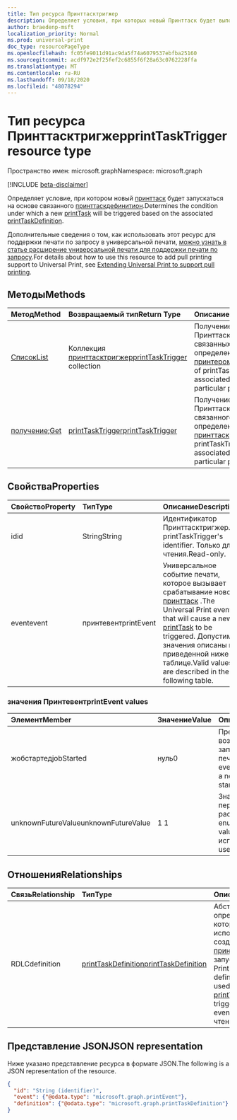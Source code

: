```yaml
---
title: Тип ресурса Принттасктригжер
description: Определяет условия, при которых новый Принттаск будет выполняться на основе связанного Принттаскдефинитион.
author: braedenp-msft
localization_priority: Normal
ms.prod: universal-print
doc_type: resourcePageType
ms.openlocfilehash: fc05fe9011d91ac9da5f74a6079537ebfba25160
ms.sourcegitcommit: acdf972e2f25fef2c6855f6f28a63c0762228ffa
ms.translationtype: MT
ms.contentlocale: ru-RU
ms.lasthandoff: 09/18/2020
ms.locfileid: "48078294"
---
```

# <a name="printtasktrigger-resource-type"></a><span data-ttu-id="bc1ee-103">Тип ресурса Принттасктригжер</span><span class="sxs-lookup"><span data-stu-id="bc1ee-103">printTaskTrigger resource type</span></span>

<span data-ttu-id="bc1ee-104">Пространство имен: microsoft.graph</span><span class="sxs-lookup"><span data-stu-id="bc1ee-104">Namespace: microsoft.graph</span></span>

[!INCLUDE [beta-disclaimer](../../includes/beta-disclaimer.md)]

<span data-ttu-id="bc1ee-105">Определяет условие, при котором новый [принттаск](printtask.md) будет запускаться на основе связанного [принттаскдефинитион](printtaskdefinition.md).</span><span class="sxs-lookup"><span data-stu-id="bc1ee-105">Determines the condition under which a new [printTask](printtask.md) will be triggered based on the associated [printTaskDefinition](printtaskdefinition.md).</span></span>

<span data-ttu-id="bc1ee-106">Дополнительные сведения о том, как использовать этот ресурс для поддержки печати по запросу в универсальной печати, [можно узнать в статье расширение универсальной печати для поддержки печати по запросу](/graph/universal-print-concept-overview#extending-universal-print-to-support-pull-printing).</span><span class="sxs-lookup"><span data-stu-id="bc1ee-106">For details about how to use this resource to add pull printing support to Universal Print, see [Extending Universal Print to support pull printing](/graph/universal-print-concept-overview#extending-universal-print-to-support-pull-printing).</span></span>

## <a name="methods"></a><span data-ttu-id="bc1ee-107">Методы</span><span class="sxs-lookup"><span data-stu-id="bc1ee-107">Methods</span></span>

| <span data-ttu-id="bc1ee-108">Метод</span><span class="sxs-lookup"><span data-stu-id="bc1ee-108">Method</span></span>       | <span data-ttu-id="bc1ee-109">Возвращаемый тип</span><span class="sxs-lookup"><span data-stu-id="bc1ee-109">Return Type</span></span> | <span data-ttu-id="bc1ee-110">Описание</span><span class="sxs-lookup"><span data-stu-id="bc1ee-110">Description</span></span> |
|:-------------|:------------|:------------|
| [<span data-ttu-id="bc1ee-111">Список</span><span class="sxs-lookup"><span data-stu-id="bc1ee-111">List</span></span>](../api/printer-list-tasktriggers.md) | <span data-ttu-id="bc1ee-112">Коллекция [принттасктригжер](printtasktrigger.md)</span><span class="sxs-lookup"><span data-stu-id="bc1ee-112">[printTaskTrigger](printtasktrigger.md) collection</span></span> | <span data-ttu-id="bc1ee-113">Получение списка Принттасктригжерс, связанных с определенным [принтером](printer.md).</span><span class="sxs-lookup"><span data-stu-id="bc1ee-113">Get a list of printTaskTriggers associated with a particular [printer](printer.md).</span></span> |
| <span data-ttu-id="bc1ee-114">[получение](../api/printtasktrigger-get.md);</span><span class="sxs-lookup"><span data-stu-id="bc1ee-114">[Get](../api/printtasktrigger-get.md)</span></span> | [<span data-ttu-id="bc1ee-115">printTaskTrigger</span><span class="sxs-lookup"><span data-stu-id="bc1ee-115">printTaskTrigger</span></span>](printtasktrigger.md) | <span data-ttu-id="bc1ee-116">Получение Принттасктригжер, связанного с определенным [принттаск](printtask.md).</span><span class="sxs-lookup"><span data-stu-id="bc1ee-116">Get the printTaskTrigger associated with a particular [printTask](printtask.md).</span></span> |


## <a name="properties"></a><span data-ttu-id="bc1ee-117">Свойства</span><span class="sxs-lookup"><span data-stu-id="bc1ee-117">Properties</span></span>
| <span data-ttu-id="bc1ee-118">Свойство</span><span class="sxs-lookup"><span data-stu-id="bc1ee-118">Property</span></span>     | <span data-ttu-id="bc1ee-119">Тип</span><span class="sxs-lookup"><span data-stu-id="bc1ee-119">Type</span></span>        | <span data-ttu-id="bc1ee-120">Описание</span><span class="sxs-lookup"><span data-stu-id="bc1ee-120">Description</span></span> |
|:-------------|:------------|:------------|
|<span data-ttu-id="bc1ee-121">id</span><span class="sxs-lookup"><span data-stu-id="bc1ee-121">id</span></span>|<span data-ttu-id="bc1ee-122">String</span><span class="sxs-lookup"><span data-stu-id="bc1ee-122">String</span></span>|<span data-ttu-id="bc1ee-123">Идентификатор Принттасктригжер.</span><span class="sxs-lookup"><span data-stu-id="bc1ee-123">The printTaskTrigger's identifier.</span></span> <span data-ttu-id="bc1ee-124">Только для чтения.</span><span class="sxs-lookup"><span data-stu-id="bc1ee-124">Read-only.</span></span>|
|<span data-ttu-id="bc1ee-125">event</span><span class="sxs-lookup"><span data-stu-id="bc1ee-125">event</span></span>|<span data-ttu-id="bc1ee-126">принтевент</span><span class="sxs-lookup"><span data-stu-id="bc1ee-126">printEvent</span></span>|<span data-ttu-id="bc1ee-127">Универсальное событие печати, которое вызывает срабатывание нового [принттаск](printtask.md) .</span><span class="sxs-lookup"><span data-stu-id="bc1ee-127">The Universal Print event that will cause a new [printTask](printtask.md) to be triggered.</span></span> <span data-ttu-id="bc1ee-128">Допустимые значения описаны в приведенной ниже таблице.</span><span class="sxs-lookup"><span data-stu-id="bc1ee-128">Valid values are described in the following table.</span></span>|

### <a name="printevent-values"></a><span data-ttu-id="bc1ee-129">значения Принтевент</span><span class="sxs-lookup"><span data-stu-id="bc1ee-129">printEvent values</span></span>

|<span data-ttu-id="bc1ee-130">Элемент</span><span class="sxs-lookup"><span data-stu-id="bc1ee-130">Member</span></span>|<span data-ttu-id="bc1ee-131">Значение</span><span class="sxs-lookup"><span data-stu-id="bc1ee-131">Value</span></span>|<span data-ttu-id="bc1ee-132">Описание</span><span class="sxs-lookup"><span data-stu-id="bc1ee-132">Description</span></span>|
|:---|:---|:---|
|<span data-ttu-id="bc1ee-133">жобстартед</span><span class="sxs-lookup"><span data-stu-id="bc1ee-133">jobStarted</span></span>|<span data-ttu-id="bc1ee-134">нуль</span><span class="sxs-lookup"><span data-stu-id="bc1ee-134">0</span></span>|<span data-ttu-id="bc1ee-135">Представляет событие, возникающее при запуске нового задания печати.</span><span class="sxs-lookup"><span data-stu-id="bc1ee-135">Represents an event that occurs when a new print job is started.</span></span>|
|<span data-ttu-id="bc1ee-136">unknownFutureValue</span><span class="sxs-lookup"><span data-stu-id="bc1ee-136">unknownFutureValue</span></span>|<span data-ttu-id="bc1ee-137">1 </span><span class="sxs-lookup"><span data-stu-id="bc1ee-137">1</span></span>|<span data-ttu-id="bc1ee-138">Значение Sentinel для перечисления расширяемые.</span><span class="sxs-lookup"><span data-stu-id="bc1ee-138">Evolvable enumeration sentinel value.</span></span> <span data-ttu-id="bc1ee-139">Не следует использовать.</span><span class="sxs-lookup"><span data-stu-id="bc1ee-139">Do not use.</span></span>|

## <a name="relationships"></a><span data-ttu-id="bc1ee-140">Отношения</span><span class="sxs-lookup"><span data-stu-id="bc1ee-140">Relationships</span></span>
| <span data-ttu-id="bc1ee-141">Связь</span><span class="sxs-lookup"><span data-stu-id="bc1ee-141">Relationship</span></span> | <span data-ttu-id="bc1ee-142">Тип</span><span class="sxs-lookup"><span data-stu-id="bc1ee-142">Type</span></span>        | <span data-ttu-id="bc1ee-143">Описание</span><span class="sxs-lookup"><span data-stu-id="bc1ee-143">Description</span></span> |
|:-------------|:------------|:------------|
|<span data-ttu-id="bc1ee-144">RDLC</span><span class="sxs-lookup"><span data-stu-id="bc1ee-144">definition</span></span>|[<span data-ttu-id="bc1ee-145">printTaskDefinition</span><span class="sxs-lookup"><span data-stu-id="bc1ee-145">printTaskDefinition</span></span>](printtaskdefinition.md)|<span data-ttu-id="bc1ee-146">Абстрактное определение, которое будет использоваться для создания объекта [принттаск](printtask.md) при запуске события Print.</span><span class="sxs-lookup"><span data-stu-id="bc1ee-146">An abstract definition that will be used to create a [printTask](printtask.md) when triggered by a print event.</span></span> <span data-ttu-id="bc1ee-147">Только для чтения.</span><span class="sxs-lookup"><span data-stu-id="bc1ee-147">Read-only.</span></span>|

## <a name="json-representation"></a><span data-ttu-id="bc1ee-148">Представление JSON</span><span class="sxs-lookup"><span data-stu-id="bc1ee-148">JSON representation</span></span>

<span data-ttu-id="bc1ee-149">Ниже указано представление ресурса в формате JSON.</span><span class="sxs-lookup"><span data-stu-id="bc1ee-149">The following is a JSON representation of the resource.</span></span>

<!-- {
  "blockType": "resource",
  "optionalProperties": [

  ],
  "@odata.type": "microsoft.graph.printTaskTrigger",
  "keyProperty": "id",
  "baseType":"microsoft.graph.entity"
}-->

```json
{
  "id": "String (identifier)",
  "event": {"@odata.type": "microsoft.graph.printEvent"},
  "definition": {"@odata.type": "microsoft.graph.printTaskDefinition"}
}

```

<!-- uuid: 8fcb5dbc-d5aa-4681-8e31-b001d5168d79
2015-10-25 14:57:30 UTC -->
<!-- {
  "type": "#page.annotation",
  "description": "printTaskTrigger resource",
  "keywords": "",
  "section": "documentation",
  "tocPath": ""
}-->


